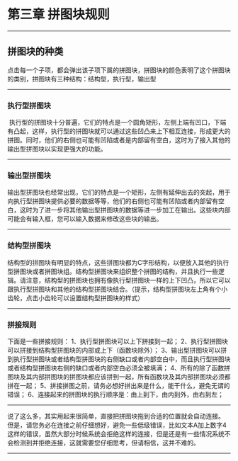 # **第三章 拼图块规则**
*****
## **拼图块的种类**
点击每一个子项，都会弹出该子项下属的拼图块，拼图块的颜色表明了这个拼图块的类别，拼图块有三种结构：结构型，执行型，输出型
*****
### **执行型拼图块**
 执行型的拼图块十分普遍，它们的特点是一个圆角矩形，左侧上端有凹口，下端有凸起，这样，执行型的拼图块就可以通过这些凹凸来上下相互连接，形成更大的拼图。同时，他们的右侧也可能有凹陷或者是内部留有空白，这时为了接入其他的输出型拼图块以实现更强大的功能。
*****
### **输出型拼图块**
输出型拼图块也经常出现，它们的特点是一个矩形，左侧有延伸出去的突起，用于向执行型拼图块提供必要的数据等等，他们的右侧也可能有凹陷或者内部留有空白，这时为了进一步将其他输出型拼图块的数据等进一步加工在输出。这些块内部可能会有输入框，您可以输入数据来修改这些块的输出。
*****
### **结构型拼图块**
结构型的拼图块有明显的特点，这些拼图块都为C字形结构，以便放入其他的执行型拼图块或者拼图块组。结构型拼图块来组织整个拼图的结构，并且执行一些逻辑。请注意，结构型的拼图块也拥有像执行型拼图块一样的上下凹凸，所以它可以跟执行型拼图块和其他的结构型拼图块结合。（提示，结构型拼图块左上角有个小齿轮，点击小齿轮可以设置结构型拼图块的样式）
*****
### **拼接规则**
下面是一些拼接规则：
1、执行型拼图块可以上下拼接到一起；
2、执行型拼图块可以拼接到结构型拼图块的内部或上下（函数块除外）；
3、输出型拼图块可以拼到执行型拼图块或者结构型拼图块的右侧缺口或者内部空白中，而且执行型拼图块或者结构型拼图块右侧的缺口或者内部空白必须全被填满；
4、所有的除了函数拼图块及其内部拼图块的拼图块都应该拼到一起，所有函数块及其内部拼图块必须都拼在一起；
5、拼接拼图之前，请务必想好拼出来是什么，能干什么，避免无谓的错误；
6、连接起来的拼图块的执行顺序是：由上到下，由内到外，由右到左；
*****
说了这么多，其实用起来很简单，直接把拼图块拖到合适的位置就会自动连接。
但是，请您务必在连接之前仔细想好，避免一些低级错误，比如文本A加上数字4这样的错误，虽然大部分时候系统会拒绝这样的连接，但是还是有一些情况系统不会检测到并拒绝连接，这就需要您仔细思考，但请相信，这并不难的。
*****